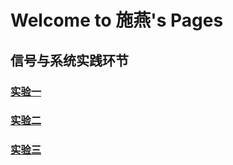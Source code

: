 # Welcome to 施燕's Pages

## 信号与系统实践环节

### [实验一](/a.py)

### [实验二](/zhishu1.py)

### [实验三](/shiyansan.py)

